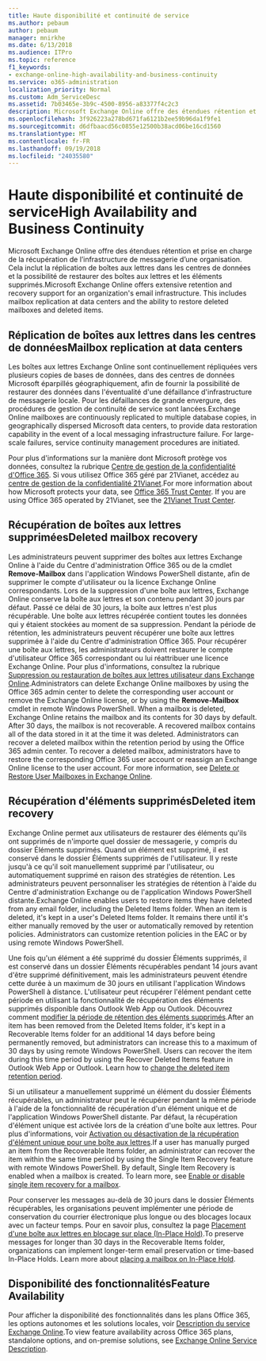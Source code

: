 ```yaml
---
title: Haute disponibilité et continuité de service
ms.author: pebaum
author: pebaum
manager: mnirkhe
ms.date: 6/13/2018
ms.audience: ITPro
ms.topic: reference
f1_keywords:
- exchange-online-high-availability-and-business-continuity
ms.service: o365-administration
localization_priority: Normal
ms.custom: Adm_ServiceDesc
ms.assetid: 7b03465e-3b9c-4500-8956-a83377f4c2c3
description: Microsoft Exchange Online offre des étendues rétention et prise en charge de la récupération de l’infrastructure de messagerie d’une organisation. Cela inclut la réplication de boîtes aux lettres dans les centres de données et la possibilité de restaurer des boîtes aux lettres et les éléments supprimés.
ms.openlocfilehash: 3f926223a278bd671fa6121b2ee59b96da1f9fe1
ms.sourcegitcommit: d6dfbaacd56c0855e12500b38acd06be16cd1560
ms.translationtype: MT
ms.contentlocale: fr-FR
ms.lasthandoff: 09/19/2018
ms.locfileid: "24035580"
---
```

# <a name="high-availability-and-business-continuity"></a><span data-ttu-id="c99c0-104">Haute disponibilité et continuité de service</span><span class="sxs-lookup"><span data-stu-id="c99c0-104">High Availability and Business Continuity</span></span>

<span data-ttu-id="c99c0-p102">Microsoft Exchange Online offre des étendues rétention et prise en charge de la récupération de l’infrastructure de messagerie d’une organisation. Cela inclut la réplication de boîtes aux lettres dans les centres de données et la possibilité de restaurer des boîtes aux lettres et les éléments supprimés.</span><span class="sxs-lookup"><span data-stu-id="c99c0-p102">Microsoft Exchange Online offers extensive retention and recovery support for an organization's email infrastructure. This includes mailbox replication at data centers and the ability to restore deleted mailboxes and deleted items.</span></span>
  
## <a name="mailbox-replication-at-data-centers"></a><span data-ttu-id="c99c0-107">Réplication de boîtes aux lettres dans les centres de données</span><span class="sxs-lookup"><span data-stu-id="c99c0-107">Mailbox replication at data centers</span></span>

<span data-ttu-id="c99c0-p103">Les boîtes aux lettres Exchange Online sont continuellement répliquées vers plusieurs copies de bases de données, dans des centres de données Microsoft éparpillés géographiquement, afin de fournir la possibilité de restaurer des données dans l'éventualité d'une défaillance d'infrastructure de messagerie locale. Pour les défaillances de grande envergure, des procédures de gestion de continuité de service sont lancées.</span><span class="sxs-lookup"><span data-stu-id="c99c0-p103">Exchange Online mailboxes are continuously replicated to multiple database copies, in geographically dispersed Microsoft data centers, to provide data restoration capability in the event of a local messaging infrastructure failure. For large-scale failures, service continuity management procedures are initiated.</span></span>
  
<span data-ttu-id="c99c0-p104">Pour plus d'informations sur la manière dont Microsoft protège vos données, consultez la rubrique [Centre de gestion de la confidentialité d'Office 365](https://go.microsoft.com/fwlink/p/?LinkId=299135). Si vous utilisez Office 365 géré par 21Vianet, accédez au [centre de gestion de la confidentialité 21Vianet](http://www.21vbluecloud.com/office365/trustcenter/onlineservices.mdl).</span><span class="sxs-lookup"><span data-stu-id="c99c0-p104">For more information about how Microsoft protects your data, see [Office 365 Trust Center](https://go.microsoft.com/fwlink/p/?LinkId=299135). If you are using Office 365 operated by 21Vianet, see the [21Vianet Trust Center](http://www.21vbluecloud.com/office365/trustcenter/onlineservices.mdl).</span></span>
  
## <a name="deleted-mailbox-recovery"></a><span data-ttu-id="c99c0-112">Récupération de boîtes aux lettres supprimées</span><span class="sxs-lookup"><span data-stu-id="c99c0-112">Deleted mailbox recovery</span></span>

<span data-ttu-id="c99c0-p105">Les administrateurs peuvent supprimer des boîtes aux lettres Exchange Online à l'aide du Centre d'administration Office 365 ou de la cmdlet **Remove-Mailbox** dans l'application Windows PowerShell distante, afin de supprimer le compte d'utilisateur ou la licence Exchange Online correspondants. Lors de la suppression d'une boîte aux lettres, Exchange Online conserve la boîte aux lettres et son contenu pendant 30 jours par défaut. Passé ce délai de 30 jours, la boîte aux lettres n'est plus récupérable. Une boîte aux lettres récupérée contient toutes les données qui y étaient stockées au moment de sa suppression. Pendant la période de rétention, les administrateurs peuvent récupérer une boîte aux lettres supprimée à l'aide du Centre d'administration Office 365. Pour récupérer une boîte aux lettres, les administrateurs doivent restaurer le compte d'utilisateur Office 365 correspondant ou lui réattribuer une licence Exchange Online. Pour plus d'informations, consultez la rubrique [Suppression ou restauration de boîtes aux lettres utilisateur dans Exchange Online](https://go.microsoft.com/fwlink/p/?LinkId=286992).</span><span class="sxs-lookup"><span data-stu-id="c99c0-p105">Administrators can delete Exchange Online mailboxes by using the Office 365 admin center to delete the corresponding user account or remove the Exchange Online license, or by using the **Remove-Mailbox** cmdlet in remote Windows PowerShell. When a mailbox is deleted, Exchange Online retains the mailbox and its contents for 30 days by default. After 30 days, the mailbox is not recoverable. A recovered mailbox contains all of the data stored in it at the time it was deleted. Administrators can recover a deleted mailbox within the retention period by using the Office 365 admin center. To recover a deleted mailbox, administrators have to restore the corresponding Office 365 user account or reassign an Exchange Online license to the user account. For more information, see [Delete or Restore User Mailboxes in Exchange Online](https://go.microsoft.com/fwlink/p/?LinkId=286992).</span></span>
  
## <a name="deleted-item-recovery"></a><span data-ttu-id="c99c0-120">Récupération d'éléments supprimés</span><span class="sxs-lookup"><span data-stu-id="c99c0-120">Deleted item recovery</span></span>

<span data-ttu-id="c99c0-p106">Exchange Online permet aux utilisateurs de restaurer des éléments qu'ils ont supprimés de n'importe quel dossier de messagerie, y compris du dossier Éléments supprimés. Quand un élément est supprimé, il est conservé dans le dossier Éléments supprimés de l'utilisateur. Il y reste jusqu'à ce qu'il soit manuellement supprimé par l'utilisateur, ou automatiquement supprimé en raison des stratégies de rétention. Les administrateurs peuvent personnaliser les stratégies de rétention à l'aide du Centre d'administration Exchange ou de l'application Windows PowerShell distante.</span><span class="sxs-lookup"><span data-stu-id="c99c0-p106">Exchange Online enables users to restore items they have deleted from any email folder, including the Deleted Items folder. When an item is deleted, it's kept in a user's Deleted Items folder. It remains there until it's either manually removed by the user or automatically removed by retention policies. Administrators can customize retention policies in the EAC or by using remote Windows PowerShell.</span></span>
  
<span data-ttu-id="c99c0-p107">Une fois qu'un élément a été supprimé du dossier Éléments supprimés, il est conservé dans un dossier Éléments récupérables pendant 14 jours avant d'être supprimé définitivement, mais les administrateurs peuvent étendre cette durée à un maximum de 30 jours en utilisant l'application Windows PowerShell à distance. L'utilisateur peut récupérer l'élément pendant cette période en utilisant la fonctionnalité de récupération des éléments supprimés disponible dans Outlook Web App ou Outlook. Découvrez comment [modifier la période de rétention des éléments supprimés](https://go.microsoft.com/fwlink/p/?LinkId=286940).</span><span class="sxs-lookup"><span data-stu-id="c99c0-p107">After an item has been removed from the Deleted Items folder, it's kept in a Recoverable Items folder for an additional 14 days before being permanently removed, but administrators can increase this to a maximum of 30 days by using remote Windows PowerShell. Users can recover the item during this time period by using the Recover Deleted Items feature in Outlook Web App or Outlook. Learn how to [change the deleted item retention period](https://go.microsoft.com/fwlink/p/?LinkId=286940).</span></span>
  
<span data-ttu-id="c99c0-p108">Si un utilisateur a manuellement supprimé un élément du dossier Éléments récupérables, un administrateur peut le récupérer pendant la même période à l'aide de la fonctionnalité de récupération d'un élément unique et de l'application Windows PowerShell distante. Par défaut, la récupération d'élément unique est activée lors de la création d'une boîte aux lettres. Pour plus d'informations, voir [Activation ou désactivation de la récupération d'élément unique pour une boîte aux lettres](https://go.microsoft.com/fwlink/p/?LinkID=286941).</span><span class="sxs-lookup"><span data-stu-id="c99c0-p108">If a user has manually purged an item from the Recoverable Items folder, an administrator can recover the item within the same time period by using the Single Item Recovery feature with remote Windows PowerShell. By default, Single Item Recovery is enabled when a mailbox is created. To learn more, see [Enable or disable single item recovery for a mailbox](https://go.microsoft.com/fwlink/p/?LinkID=286941).</span></span>
  
<span data-ttu-id="c99c0-p109">Pour conserver les messages au-delà de 30 jours dans le dossier Éléments récupérables, les organisations peuvent implémenter une période de conservation du courrier électronique plus longue ou des blocages locaux avec un facteur temps. Pour en savoir plus, consultez la page [Placement d'une boîte aux lettres en blocage sur place (In-Place Hold)](https://go.microsoft.com/fwlink/p/?LinkId=271746).</span><span class="sxs-lookup"><span data-stu-id="c99c0-p109">To preserve messages for longer than 30 days in the Recoverable Items folder, organizations can implement longer-term email preservation or time-based In-Place Holds. Learn more about [placing a mailbox on In-Place Hold](https://go.microsoft.com/fwlink/p/?LinkId=271746).</span></span>
  
## <a name="feature-availability"></a><span data-ttu-id="c99c0-133">Disponibilité des fonctionnalités</span><span class="sxs-lookup"><span data-stu-id="c99c0-133">Feature Availability</span></span>

<span data-ttu-id="c99c0-134">Pour afficher la disponibilité des fonctionnalités dans les plans Office 365, les options autonomes et les solutions locales, voir [Description du service Exchange Online](exchange-online-service-description.md).</span><span class="sxs-lookup"><span data-stu-id="c99c0-134">To view feature availability across Office 365 plans, standalone options, and on-premise solutions, see [Exchange Online Service Description](exchange-online-service-description.md).</span></span>
  

